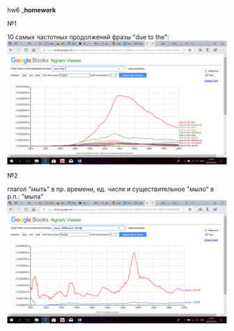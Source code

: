 hw6
___homework__

№1

10 самых частотных продолжений фразы "due to the": ![](https://github.com/piramidanechastiy/hw6/blob/master/6.png)

№2

глагол "мыть" в пр. времени, ед. числе и существительное "мыло" в р.п.: "мыла" ![](https://github.com/piramidanechastiy/hw6/blob/master/5.png)
